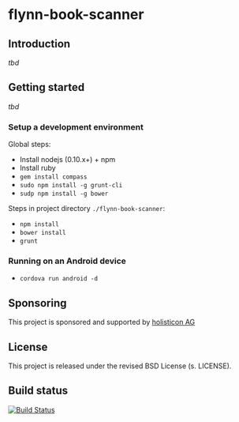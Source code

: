 flynn-book-scanner
==================

## Introduction
*tbd*

## Getting started
*tbd*

### Setup a development environment

Global steps:

* Install nodejs (0.10.x+) + npm
* Install ruby
* `gem install compass`
* `sudo npm install -g grunt-cli`
* `sudp npm install -g bower`

Steps in project directory `./flynn-book-scanner`:

* `npm install`
* `bower install`
* `grunt`

### Running on an Android device
* `cordova run android -d`

## Sponsoring
This project is sponsored and supported by [holisticon AG](http://www.holisticon.de/cms/About/Startseite)

## License
This project is released under the revised BSD License (s. LICENSE).

## Build status

[![Build Status](https://travis-ci.org/holisticon/flynn-book-scanner.png?branch=master)](https://travis-ci.org/holisticon/flynn-book-scanner)
